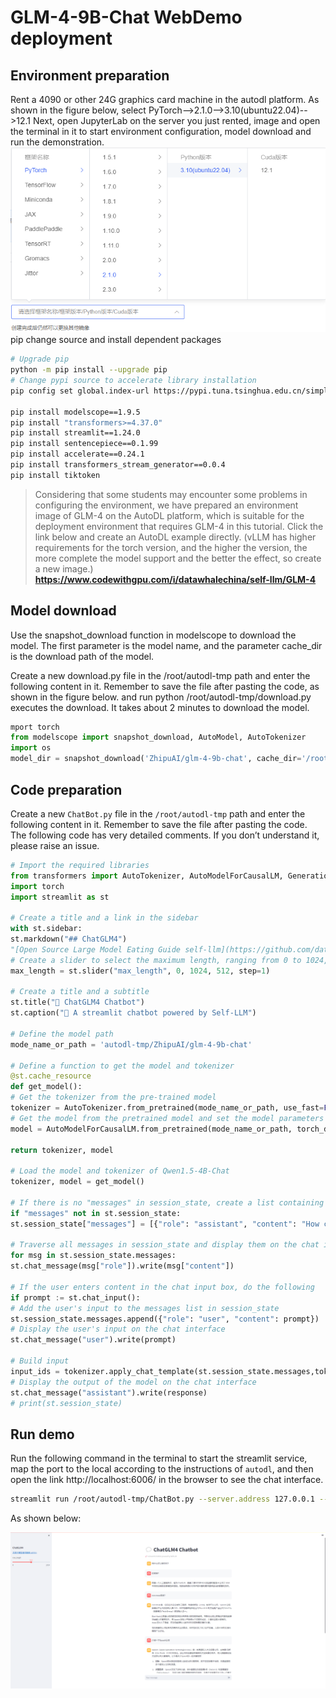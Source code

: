 # GLM-4-9B-Chat WebDemo deployment

## Environment preparation
Rent a 4090 or other 24G graphics card machine in the autodl platform. As shown in the figure below, select PyTorch-->2.1.0-->3.10(ubuntu22.04)-->12.1
Next, open JupyterLab on the server you just rented, image and open the terminal in it to start environment configuration, model download and run the demonstration. 
![Alt ​​text](images/image03-1.png)
pip change source and install dependent packages
```bash
# Upgrade pip
python -m pip install --upgrade pip
# Change pypi source to accelerate library installation
pip config set global.index-url https://pypi.tuna.tsinghua.edu.cn/simple

pip install modelscope==1.9.5
pip install "transformers>=4.37.0"
pip install streamlit==1.24.0
pip install sentencepiece==0.1.99
pip install accelerate==0.24.1
pip install transformers_stream_generator==0.0.4
pip install tiktoken
```
> Considering that some students may encounter some problems in configuring the environment, we have prepared an environment image of GLM-4 on the AutoDL platform, which is suitable for the deployment environment that requires GLM-4 in this tutorial. Click the link below and create an AutoDL example directly. (vLLM has higher requirements for the torch version, and the higher the version, the more complete the model support and the better the effect, so create a new image.) **https://www.codewithgpu.com/i/datawhalechina/self-llm/GLM-4**

## Model download
Use the snapshot_download function in modelscope to download the model. The first parameter is the model name, and the parameter cache_dir is the download path of the model.

Create a new download.py file in the /root/autodl-tmp path and enter the following content in it. Remember to save the file after pasting the code, as shown in the figure below. and run python /root/autodl-tmp/download.py executes the download. It takes about 2 minutes to download the model.

```python
mport torch
from modelscope import snapshot_download, AutoModel, AutoTokenizer
import os
model_dir = snapshot_download('ZhipuAI/glm-4-9b-chat', cache_dir='/root/autodl-tmp', revision='master')
```

## Code preparation

Create a new `ChatBot.py` file in the `/root/autodl-tmp` path and enter the following content in it. Remember to save the file after pasting the code. The following code has very detailed comments. If you don’t understand it, please raise an issue.

```python
# Import the required libraries
from transformers import AutoTokenizer, AutoModelForCausalLM, GenerationConfig
import torch
import streamlit as st

# Create a title and a link in the sidebar
with st.sidebar:
st.markdown("## ChatGLM4")
"[Open Source Large Model Eating Guide self-llm](https://github.com/datawhalechina/self-llm.git)"
# Create a slider to select the maximum length, ranging from 0 to 1024, with a default value of 512
max_length = st.slider("max_length", 0, 1024, 512, step=1)

# Create a title and a subtitle
st.title("💬 ChatGLM4 Chatbot")
st.caption("🚀 A streamlit chatbot powered by Self-LLM")

# Define the model path
mode_name_or_path = 'autodl-tmp/ZhipuAI/glm-4-9b-chat'

# Define a function to get the model and tokenizer
@st.cache_resource
def get_model():
# Get the tokenizer from the pre-trained model
tokenizer = AutoTokenizer.from_pretrained(mode_name_or_path, use_fast=False, trust_remote_code=True)
# Get the model from the pretrained model and set the model parameters
model = AutoModelForCausalLM.from_pretrained(mode_name_or_path, torch_dtype=torch.bfloat16, device_map="auto", trust_remote_code=True)

return tokenizer, model

# Load the model and tokenizer of Qwen1.5-4B-Chat
tokenizer, model = get_model()

# If there is no "messages" in session_state, create a list containing default messages
if "messages" not in st.session_state:
st.session_state["messages"] = [{"role": "assistant", "content": "How can I help you?"}]

# Traverse all messages in session_state and display them on the chat interface
for msg in st.session_state.messages:
st.chat_message(msg["role"]).write(msg["content"])

# If the user enters content in the chat input box, do the following
if prompt := st.chat_input():
# Add the user's input to the messages list in session_state
st.session_state.messages.append({"role": "user", "content": prompt})
# Display the user's input on the chat interface
st.chat_message("user").write(prompt)

# Build input
input_ids = tokenizer.apply_chat_template(st.session_state.messages,tokenize=False,add_ggeneration_prompt=True) model_inputs = tokenizer([input_ids], return_tensors="pt").to('cuda') generated_ids = model.generate(model_inputs.input_ids, max_new_tokens=512) generated_ids = [ output_ids[len(input_ids):] for input_ids, output_ids in zip(model_inputs.input_ids, generated_ids) ] response = tokenizer.batch_decode(generated_ids, skip_special_tokens=True)[0] # Add the output of the model to the messages list in session_state st.session_state.messages.append( {"role": "assistant", "content": response})
# Display the output of the model on the chat interface
st.chat_message("assistant").write(response)
# print(st.session_state)
```

## Run demo

Run the following command in the terminal to start the streamlit service, map the port to the local according to the instructions of `autodl`, and then open the link http://localhost:6006/ in the browser to see the chat interface.

```bash
streamlit run /root/autodl-tmp/ChatBot.py --server.address 127.0.0.1 --server.port 6006
```

As shown below:

![Alt ​​text](images/image03-2.png)